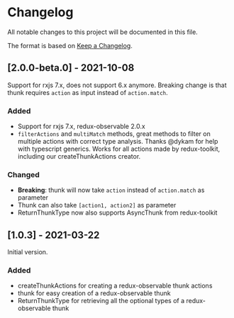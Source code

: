 # Changelog
All notable changes to this project will be documented in this file.

The format is based on [Keep a Changelog](https://keepachangelog.com/en/1.0.0/).

## [2.0.0-beta.0] - 2021-10-08

Support for rxjs 7.x, does not support 6.x anymore. Breaking change is that thunk requires `action` as input instead of `action.match`.

### Added

- Support for rxjs 7.x, redux-observable 2.0.x
- `filterActions` and `multiMatch` methods, great methods to filter on multiple actions with correct type analysis. Thanks @dykam for help with typescript generics. Works for all actions made by redux-toolkit, including our createThunkActions creator.

### Changed

- **Breaking**: thunk will now take `action` instead of `action.match` as parameter
- Thunk can also take `[action1, action2]` as parameter
- ReturnThunkType now also supports AsyncThunk from redux-toolkit


## [1.0.3] - 2021-03-22

Initial version.

### Added

- createThunkActions for creating a redux-observable thunk actions
- thunk for easy creation of a redux-observable thunk
- ReturnThunkType for retrieving all the optional types of a redux-observable thunk